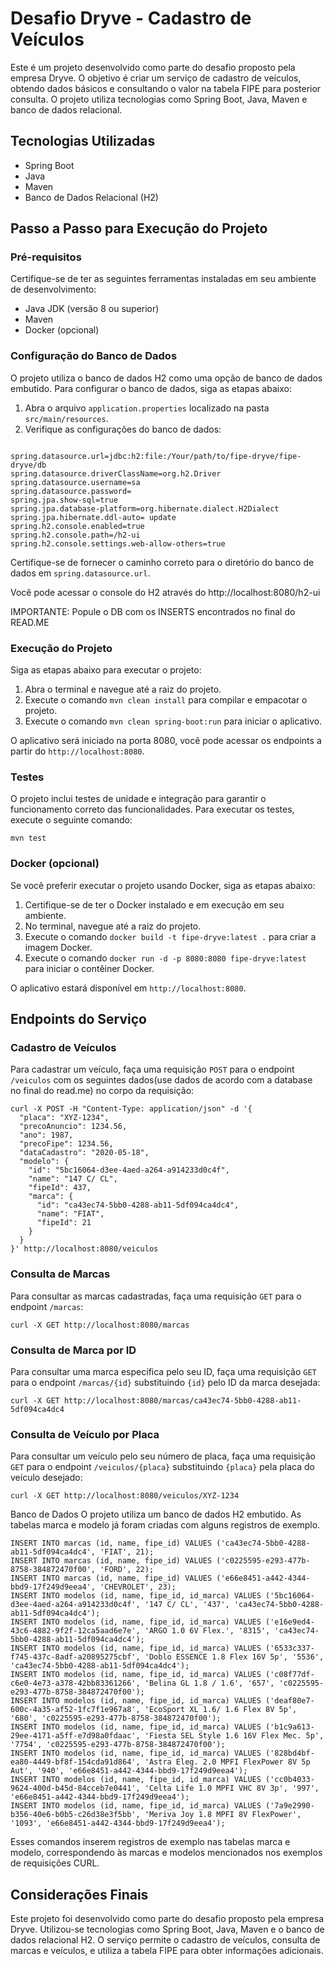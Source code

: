 # Desafio Dryve - Cadastro de Veículos

Este é um projeto desenvolvido como parte do desafio proposto pela empresa Dryve. O objetivo é criar um serviço de cadastro de veículos, obtendo dados básicos e consultando o valor na tabela FIPE para posterior consulta. O projeto utiliza tecnologias como Spring Boot, Java, Maven e banco de dados relacional.

## Tecnologias Utilizadas
- Spring Boot
- Java
- Maven
- Banco de Dados Relacional (H2)

## Passo a Passo para Execução do Projeto

### Pré-requisitos
Certifique-se de ter as seguintes ferramentas instaladas em seu ambiente de desenvolvimento:
- Java JDK (versão 8 ou superior)
- Maven
- Docker (opcional)

### Configuração do Banco de Dados
O projeto utiliza o banco de dados H2 como uma opção de banco de dados embutido. Para configurar o banco de dados, siga as etapas abaixo:

1. Abra o arquivo `application.properties` localizado na pasta `src/main/resources`.
2. Verifique as configurações do banco de dados:
```

spring.datasource.url=jdbc:h2:file:/Your/path/to/fipe-dryve/fipe-dryve/db
spring.datasource.driverClassName=org.h2.Driver
spring.datasource.username=sa
spring.datasource.password=
spring.jpa.show-sql=true
spring.jpa.database-platform=org.hibernate.dialect.H2Dialect
spring.jpa.hibernate.ddl-auto= update
spring.h2.console.enabled=true
spring.h2.console.path=/h2-ui
spring.h2.console.settings.web-allow-others=true
```
Certifique-se de fornecer o caminho correto para o diretório do banco de dados em `spring.datasource.url`.

Você pode acessar o console do H2 através do http://localhost:8080/h2-ui

IMPORTANTE: Popule o DB com os INSERTS encontrados no final do READ.ME

### Execução do Projeto
Siga as etapas abaixo para executar o projeto:

1. Abra o terminal e navegue até a raiz do projeto.
2. Execute o comando `mvn clean install` para compilar e empacotar o projeto.
3. Execute o comando `mvn clean spring-boot:run` para iniciar o aplicativo.

O aplicativo será iniciado na porta 8080, você pode acessar os endpoints a partir do `http://localhost:8080`.

### Testes
O projeto inclui testes de unidade e integração para garantir o funcionamento correto das funcionalidades. Para executar os testes, execute o seguinte comando:
```
mvn test
```

### Docker (opcional)
Se você preferir executar o projeto usando Docker, siga as etapas abaixo:

1. Certifique-se de ter o Docker instalado e em execução em seu ambiente.
2. No terminal, navegue até a raiz do projeto.
3. Execute o comando `docker build -t fipe-dryve:latest .` para criar a imagem Docker.
4. Execute o comando `docker run -d -p 8080:8080 fipe-dryve:latest` para iniciar o contêiner Docker.

O aplicativo estará disponível em `http://localhost:8080`.

## Endpoints do Serviço

### Cadastro de Veículos

Para cadastrar um veículo, faça uma requisição `POST` para o endpoint `/veiculos` com os seguintes dados(use dados de acordo com a database no final do read.me) no corpo da requisição:

```
curl -X POST -H "Content-Type: application/json" -d '{
  "placa": "XYZ-1234",
  "precoAnuncio": 1234.56,
  "ano": 1987,
  "precoFipe": 1234.56,
  "dataCadastro": "2020-05-18",
  "modelo": {
    "id": "5bc16064-d3ee-4aed-a264-a914233d0c4f",
    "name": "147 C/ CL",
    "fipeId": 437,
    "marca": {
      "id": "ca43ec74-5bb0-4288-ab11-5df094ca4dc4",
      "name": "FIAT",
      "fipeId": 21
    }
  }
}' http://localhost:8080/veiculos
```

### Consulta de Marcas

Para consultar as marcas cadastradas, faça uma requisição `GET` para o endpoint `/marcas`:
```
curl -X GET http://localhost:8080/marcas
```

### Consulta de Marca por ID

Para consultar uma marca específica pelo seu ID, faça uma requisição `GET` para o endpoint `/marcas/{id}` substituindo `{id}` pelo ID da marca desejada:
```
curl -X GET http://localhost:8080/marcas/ca43ec74-5bb0-4288-ab11-5df094ca4dc4
```

### Consulta de Veículo por Placa

Para consultar um veículo pelo seu número de placa, faça uma requisição `GET` para o endpoint `/veiculos/{placa}` substituindo `{placa}` pela placa do veículo desejado:
```
curl -X GET http://localhost:8080/veiculos/XYZ-1234
```
Banco de Dados
O projeto utiliza um banco de dados H2 embutido. As tabelas marca e modelo já foram criadas com alguns registros de exemplo.



```
INSERT INTO marcas (id, name, fipe_id) VALUES ('ca43ec74-5bb0-4288-ab11-5df094ca4dc4', 'FIAT', 21);
INSERT INTO marcas (id, name, fipe_id) VALUES ('c0225595-e293-477b-8758-384872470f00', 'FORD', 22);
INSERT INTO marcas (id, name, fipe_id) VALUES ('e66e8451-a442-4344-bbd9-17f249d9eea4', 'CHEVROLET', 23);
INSERT INTO modelos (id, name, fipe_id, id_marca) VALUES ('5bc16064-d3ee-4aed-a264-a914233d0c4f', '147 C/ CL', '437', 'ca43ec74-5bb0-4288-ab11-5df094ca4dc4');
INSERT INTO modelos (id, name, fipe_id, id_marca) VALUES ('e16e9ed4-43c6-4882-9f2f-12ca5aad6e7e', 'ARGO 1.0 6V Flex.', '8315', 'ca43ec74-5bb0-4288-ab11-5df094ca4dc4');
INSERT INTO modelos (id, name, fipe_id, id_marca) VALUES ('6533c337-f745-437c-8adf-a20895275cbf', 'Doblo ESSENCE 1.8 Flex 16V 5p', '5536', 'ca43ec74-5bb0-4288-ab11-5df094ca4dc4');
INSERT INTO modelos (id, name, fipe_id, id_marca) VALUES ('c08f77df-c6e0-4e73-a378-42bb83361266', 'Belina GL 1.8 / 1.6', '657', 'c0225595-e293-477b-8758-384872470f00');
INSERT INTO modelos (id, name, fipe_id, id_marca) VALUES ('deaf80e7-600c-4a35-af52-1fc7f1e967a8', 'EcoSport XL 1.6/ 1.6 Flex 8V 5p', '680', 'c0225595-e293-477b-8758-384872470f00');
INSERT INTO modelos (id, name, fipe_id, id_marca) VALUES ('b1c9a613-29ee-4171-a5ff-e7d98a0fdaac', 'Fiesta SEL Style 1.6 16V Flex Mec. 5p', '7754', 'c0225595-e293-477b-8758-384872470f00');
INSERT INTO modelos (id, name, fipe_id, id_marca) VALUES ('828bd4bf-ea80-4449-bf8f-154cda91d864', 'Astra Eleg. 2.0 MPFI FlexPower 8V 5p Aut', '940', 'e66e8451-a442-4344-bbd9-17f249d9eea4');
INSERT INTO modelos (id, name, fipe_id, id_marca) VALUES ('cc0b4033-9624-400d-b45d-84cceb7e0441', 'Celta Life 1.0 MPFI VHC 8V 3p', '997', 'e66e8451-a442-4344-bbd9-17f249d9eea4');
INSERT INTO modelos (id, name, fipe_id, id_marca) VALUES ('7a9e2990-b356-40e6-b0b5-c26d38e3f5bb', 'Meriva Joy 1.8 MPFI 8V FlexPower', '1093', 'e66e8451-a442-4344-bbd9-17f249d9eea4');

```
Esses comandos inserem registros de exemplo nas tabelas marca e modelo, correspondendo às marcas e modelos mencionados nos exemplos de requisições CURL.



## Considerações Finais

Este projeto foi desenvolvido como parte do desafio proposto pela empresa Dryve. Utilizou-se tecnologias como Spring Boot, Java, Maven e o banco de dados relacional H2. O serviço permite o cadastro de veículos, consulta de marcas e veículos, e utiliza a tabela FIPE para obter informações adicionais.
